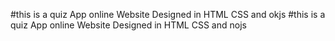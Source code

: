 #this is a quiz App online Website Designed in HTML CSS and okjs
#this is a quiz App online Website Designed in HTML CSS and nojs
